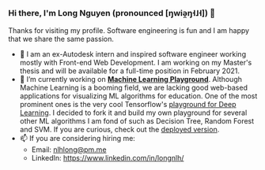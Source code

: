 ### Hi there, I'm Long Nguyen (pronounced \[ŋwiə̯ŋ˧˩˧\]) 👋
Thanks for visiting my profile. Software engineering is fun and I am happy that we share the same passion.

- 🐶 I am an ex-Autodesk intern and inspired software engineer working mostly with Front-end Web Development. I am working on my Master's thesis and will be available for a full-time position in February 2021.
- 🔭 I’m currently working on [**Machine Learning Playground**](https://github.com/nlhlong01/playground). Although Machine Learning is a booming field, we are lacking good web-based applications for visualizing ML algorithms for education. One of the most prominent ones is the very cool Tensorflow's [playground for Deep Learning](https://playground.tensorflow.org/). I decided to fork it and build my own playground for several other ML algorithms I am fond of such as Decision Tree, Random Forest and SVM. If you are curious, check out the [deployed version](https://nlhlong01.github.io/playground).
- 📫 If you are considering hiring me:
  - Email: nlhlong@pm.me
  - LinkedIn: https://www.linkedin.com/in/longnlh/
